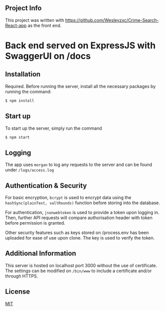 ## Project Info
This project was written with https://github.com/Wesleyzxc/Crime-Search-React-app as the front end.

# Back end served on ExpressJS with SwaggerUI on /docs

## Installation

Required. Before running the server, install all the necessary packages by running the command:

```sh
$ npm install
```

## Start up

To start up the server, simply run the command

```sh
$ npm start
```

## Logging 
The app uses `morgan` to log any requests to the server and can be found under `/logs/access.log` 

## Authentication & Security
For basic encryption, `bcrypt` is used to encrypt data using the `hashSync(plainText, saltRounds)` function before storing into the database.

For authentication, `jsonwebtoken` is used to provide a token upon logging in. Then, further API requests will compare authorisation header with token before permission is granted.

Other security features such as keys stored on /process.env has been uploaded for ease of use upon clone. The key is used to verify the token.

## Additional Information
This server is hosted on localhost port 3000 without the use of certificate. The settings can be modified on `/bin/www` to include a certificate and/or through HTTPS.

## License
[MIT](https://choosealicense.com/licenses/mit/)

